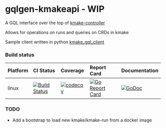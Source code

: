 # gqlgen-kmakeapi - WIP

A GQL interface over the top of [kmake-controller](https://github.com/bythepowerof/kmake-controller)

Allows for operations on runs and queries on CRDs in kmake

Sample client written in python [kmake_gql_client](https://github.com/bythepowerof/kmake_gql_client)

### Build status

| Platform    | CI Status | Coverage | Report Card | Documentation |
|------------|:-------|:------------|:------- |----------- |
linux       |[![Build Status](https://travis-ci.org/bythepowerof/gqlgen-kmakeapi.svg?branch=master)](https://travis-ci.org/bythepowerof/gqlgen-kmakeapi)|[![codecov](https://codecov.io/gh/bythepowerof/gqlgen-kmakeapi/branch/master/graph/badge.svg)](https://codecov.io/gh/bythepowerof/gqlgen-kmakeapi)|[![Go Report Card](https://goreportcard.com/badge/github.com/bythepowerof/gqlgen-kmakeapi)](https://goreportcard.com/report/github.com/bythepowerof/gqlgen-kmakeapi)|[![GoDoc](https://godoc.org/github.com/bythepowerof/gqlgen-kmakeapi?status.svg)](https://godoc.org/github.com/bythepowerof/gqlgen-kmakeapi)|


### TODO

* Add a bootstrap to load new kmake/kmake-run from a docker image
